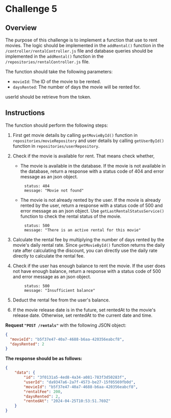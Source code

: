 # Challenge 5

## Overview

The purpose of this challenge is to implement a function that use to rent movies. The logic should be implemented in the `addRental()` function in the `/controller/rentalController.js` file and database queries should be implemented in the  `addRental()` function in the `/repositories/rentalController.js` file.

The function should take the following parameters:

- `movieId`: The ID of the movie to be rented.
- `daysRented`: The number of days the movie will be rented for.

userId should be retrieve from the token.

## Instructions

The function should perform the following steps:

1. First get movie details by calling `getMovieById()` function in `repositories/movieRepository` and user details by calling `getUserById()` function in `repositories/userRepository`.

2. Check if the movie is available for rent. That means check whether,

    - The movie is available in the database. If the movie is not available in the database, return a response with a status code of 404 and error message as an json object.

    ```text
         status: 404
         message: "Movie not found"
    ```

    - The movie is not already rented by the user. If the movie is already rented by the user, return a response with a status code of 500 and error message as an json object. Use `getLastRentalStatusService()` function to check the rental status of the movie.

    ```text
         status: 500
         message: "There is an active rental for this movie"
    ```

3. Calculate the rental fee by multiplying the number of days rented by the movie's daily rental rate. Since `getMovieById()` function returns the daily rate after calculating the discount, you can directly use the daily rate directly to calculate the rental fee.

4. Check if the user has enough balance to rent the movie. If the user does not have enough balance, return a response with a status code of 500 and error message as an json object.

    ```text
         status: 500
         message: "Insufficient balance"
    ```

5. Deduct the rental fee from the user's balance.

6. If the movie release date is in the future, set rentedAt to the movie's release date. Otherwise, set rentedAt to the current date and time.

**Request `"POST /rentals"`** with the following JSON object:

```json
{
  "movieId": "b5f37e47-40a7-4688-b6aa-420356eabcf8",
  "daysRented": 2
}
```

**The response should be as follows:**

```json
{
    "data": {
        "id": "3f0131a5-4ed8-4a34-a081-783f3d50283f",
        "userId": "da9347a6-2a7f-4573-be27-15f05569fb0d",
        "movieId": "b5f37e47-40a7-4688-b6aa-420356eabcf8",
        "rentalFee": 200,
        "daysRented": 2,
        "rentedAt": "2024-04-25T10:53:51.769Z"
    }
}
```